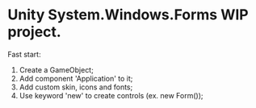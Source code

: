 # Unity System.Windows.Forms WIP project.

Fast start:
1. Create a GameObject;
2. Add component 'Application' to it;
3. Add custom skin, icons and fonts;
4. Use keyword 'new' to create controls (ex. new Form());